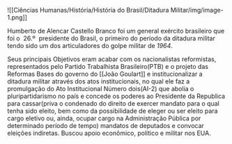 
 ![[Ciências Humanas/História/História do Brasil/Ditadura Militar/img/image-1.png]]

Humberto de Alencar Castello Branco foi um general exército brasileiro que foi o  26.º  presidente do Brasil, o primeiro do período da ditadura militar tendo sido um dos articuladores do golpe militar de *1964*. 

Seus principais Objetivos eram acabar com os nacionalistas reformistas, representados pelo Partido Trabalhista Brasileiro(PTB) e o projeto das Reformas Bases do governo do [[João Goulart]] e institucionalizar a ditadura militar através dos atos institucionais, no qual ele faz a promulgação do Ato Institucional Número dois(AI-2) que abolia o pluripartidarismo no país e concede os poderes ao Presidente da Republica para cassar(priva o condenado do direito de exercer mandato para o qual tenha sido eleito, bem como da possibilidade de eleger ou ser eleito para cargo eletivo ou, ainda, ocupar cargo na Administração Pública por determinado período de tempo) mandatos de deputados e convocar eleições indiretas. Buscou apoio econômico, político e militar nos EUA.

